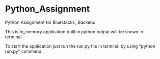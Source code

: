 # Python_Assignment
Python Assignment for Bluestacks_ Backend

This is In_memory application bulit in python 
output will be shown in terminal

To start the application just run the run.py file in terminal by using "python run.py" command



